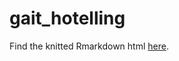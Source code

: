 # gait_hotelling

Find the knitted Rmarkdown html [here]( https://saebragani.github.io/projects/gaitMonitoringHotelling).
